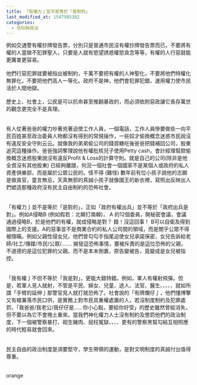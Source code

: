 ```yaml
---
title: 「有權力亅並不是等於「是對的」
last_modified_at: 1547985382
categories:
  - 信仰與政治
---
```


例如交通警有權抄牌發告票，分別只是普通市民沒有權抄牌發告票而已，不要將有權的人當做不犯罪聖人，只要是人就有慾望誘惑權慾貪念等等，有權的人行惡就能更厲害更容易。<br><br>他們行惡犯罪就要被指出被制約，千萬不要把有權的人神聖化，不要將他們特權化無罪化，不要把他們高人一等化。政府不是神，他們會犯罪犯錯，運用權力使市民活於人間地獄。<br><br>歷史上、社會上，公民是可以抗命甚至推翻暴政的，而必須依附惡政讓它長存萬世的觀念更完全不是真理。<br> <br><!--more--> <br>有人仗著爸爸的權力吵著兇著迫使工作人員，一個電話，工作人員慘要做些一向平民百姓甚至政治委員人物都沒有得到的常規操作，一些奴才偷換概念迷惑市民說沒有違反安全守則云云。就像我的弟弟偷公司的錢買糖吃後爸爸把錢補回公司，股東追究這種操作。爸爸強詞奪理說他有權批核兒子使用Petty cash，會計經理幫腔偷換概念迷惑股東說沒有違反Profit & Loss的計算守則。就是自己的公司(除非是他全資沒有其他股東) 已經夠離譜，何況一個社會一個國家不是某個人或政府的私人資產俱樂部，而是屬於公眾公民的。怪不得 (難怪) 數年前有位小孩子說他的志願是做貪官，童言無忌，天真無邪的真誠小孩子就像國王的新衣裡，寫照出反映出人們塑造那種政府沒有民主自由制約的恐佈社會。<br><br><br>「有權力亅並不是等於「是對的」，正如「政府有權出兵」並不等於「政府出兵是對」。例如A侵略B (例如假若：北韓打南韓)， A 的12個委員，開秘密會議，會議通過侵略B，於是他們的有權，就成侵略是對？ 錯！沒這回事！ B可以自衛及得到國際上的支援。A的惡事並不是商業合約的私人公司間的領域，而是關乎公眾不得被隱瞞。例如父親性侵女兒，他們曾勾勾手指尾迫使女兒承諾保密，女兒告訴給老師/社工/傳媒/市民/公眾/……. 揭發這恐佈事情，要被斥責的是這位恐佈的父親，不道德的是這位犯罪的父親。而不是本末倒置，原告變被告，竟變成是女兒被指控。<br><br><br>「我有權亅不但不等於「我是對」，更能大錯特錯。例如，軍人有權射飛彈。但是，若軍人見人就射，不管是平民、婦女、兒童、途人、法官、醫生、、、、、就如所謂「手臂的延伸亅那警官見人就打就恐佈了。社會說的「有牌爛仔亅，他們懂博擊又有槍兼落市民口供，是實務上對市民具重權處置的人，若沒制度制約及犯罪處罰，「我爸爸/我老公/我仔仔是….. 你小心點，要給你好受」的歷史雖然曾經消失，但不要以為它不會捲土重來。當我們神化權力人士沒有制約及懲罰他們的政治制度，下一個被警察暴打、砌生豬肉、屈枉冤獄、、、、更有的警察黑幫勾結互相照應的時代輕易就會回來。<br><br><br>民主自由的政治制度是須要堅守，學生帶領的運動，是對文明制度的真誠付出值得尊重。<br><br><br>orange
